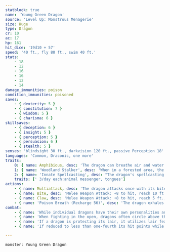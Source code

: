 ```yaml
---
statblock: true
name: 'Young Green Dragon'
source: 'Level Up: Monstrous Menagerie'
size: Huge
type: Dragon
cr: 10
ac: 17
hp: 161
hit_dice: '19d10 + 57'
speed: '40 ft., fly 80 ft., swim 40 ft.'
stats:
    - 18
    - 12
    - 16
    - 16
    - 12
    - 14
damage_immunities: poison
condition_immunities: poisoned
saves:
    - { dexterity: 5 }
    - { constitution: 7 }
    - { wisdom: 5 }
    - { charisma: 6 }
skillsaves:
    - { deception: 6 }
    - { insight: 5 }
    - { perception: 5 }
    - { persuasion: 6 }
    - { stealth: 5 }
senses: 'blindsight 30 ft., darkvision 120 ft., passive Perception 18'
languages: 'Common, Draconic, one more'
traits:
    0: { name: Amphibious, desc: 'The dragon can breathe air and water.' }
    1: { name: 'Woodland Stalker', desc: 'When in a forested area, the dragon has advantage on Stealth checks.' }
    2: { name: 'Innate Spellcasting', desc: "The dragon's spellcasting ability is Charisma (save DC 14). It can innately cast the following spells, requiring no material components." }
    traits: [' 3/day each:animal messenger, tongues']
actions:
    - { name: Multiattack, desc: 'The dragon attacks once with its bite and twice with its claws.' }
    - { name: Bite, desc: 'Melee Weapon Attack: +8 to hit, reach 10 ft., one target. Hit: 20 (3d10 + 4) piercing damage plus 4 (1d8) poison damage.' }
    - { name: Claw, desc: 'Melee Weapon Attack: +8 to hit, reach 5 ft., one target. Hit: 13 (2d8 + 4) slashing damage.' }
    - { name: 'Poison Breath (Recharge 56)', desc: 'The dragon exhales poisonous gas in a 30-foot cone. Each creature in that area makes a DC 15 Constitution saving throw, taking 42 (12d6) poison damage on a failed save or half damage on a success.' }
combat:
    - { name: 'While individual dragons have their own personalities and tactics, most rely heavily on their breath weapons', desc: 'They use them whenever they can, preferably from maximum distance and while flying above their enemies.' }
    - { name: 'When fighting in the open, dragons often circle above their enemies as they wait for their breath weapons to recharge', desc: "They only close to melee if their enemies deal significant damage with ranged attacks, or if they can savage an enemy cut off from its allies. Once bloodied, dragons become more aggressive, attacking with bite and claws when their breath weapons aren't available." }
    - { name: 'If a dragon is protecting its lair, it utilizes lair features, traps, allies, and architecture such as escape tunnels to keep up a hit-and-run fight, reappearing only when it has a fully-recharged breath weapon', desc: 'If the dragon is forced into melee combat, it uses its bite and claws against a single foe. If it has legendary actions like Roar and Wing Attack, it uses them to disperse its other enemies.' }
    - { name: 'If reduced to less than one-fourth its hit points while fighting in the open, a dragon flies away', desc: 'However, it fights to the death to defend its lair, unless it can regain the upper hand through tricks or bargains.' }

---
```

```statblock
monster: Young Green Dragon
```
